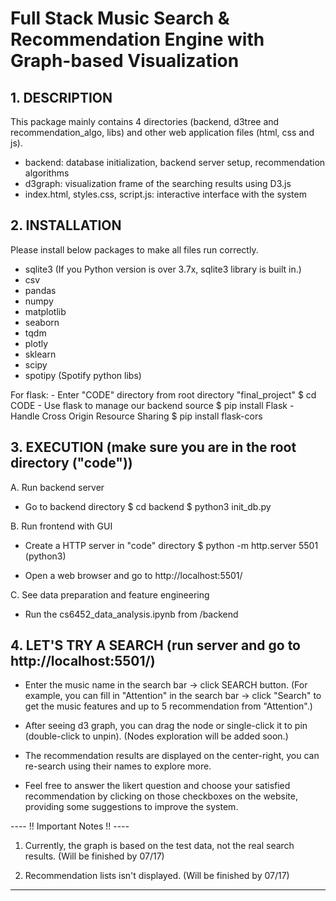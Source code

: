 # Full Stack Music Search & Recommendation Engine with Graph-based Visualization

## 1. DESCRIPTION

This package mainly contains 4 directories (backend, d3tree and recommendation_algo, libs) and other web application files (html, css and js).
- backend: database initialization, backend server setup, recommendation algorithms
- d3graph: visualization frame of the searching results using D3.js
- index.html, styles.css, script.js: interactive interface with the system


## 2. INSTALLATION

Please install below packages to make all files run correctly.

- sqlite3 (If you Python version is over 3.7x, sqlite3 library is built in.)
- csv
- pandas
- numpy
- matplotlib
- seaborn
- tqdm
- plotly
- sklearn
- scipy
- spotipy (Spotify python libs)

For flask:
    - Enter "CODE" directory from root directory "final_project"
        $ cd CODE
    - Use flask to manage our backend source
        $ pip install Flask
    - Handle Cross Origin Resource Sharing
        $ pip install flask-cors


## 3. EXECUTION (make sure you are in the root directory ("code"))

A. Run backend server

   - Go to backend directory
     $ cd backend
     $ python3 init_db.py

B. Run frontend with GUI

   - Create a HTTP server in "code" directory
     $ python -m http.server 5501 (python3)

   - Open a web browser and go to http://localhost:5501/


C. See data preparation and feature engineering

   - Run the cs6452_data_analysis.ipynb from /backend



## 4. LET'S TRY A SEARCH (run server and go to http://localhost:5501/)

- Enter the music name in the search bar -> click SEARCH button. 
(For example, you can fill in "Attention" in the search bar -> click "Search" to get the music features and up to 5 recommendation from "Attention".)

- After seeing d3 graph, you can drag the node or single-click it to pin (double-click to unpin). 
(Nodes exploration will be added soon.)

- The recommendation results are displayed on the center-right, you can re-search using their names to explore more.

- Feel free to answer the likert question and choose your satisfied recommendation by clicking on those checkboxes on the website, providing some suggestions to improve the system.



---- !! Important Notes !! ----

1. Currently, the graph is based on the test data, not the real search results. (Will be finished by 07/17) 

2. Recommendation lists isn't displayed. (Will be finished by 07/17) 

-------------------------------

